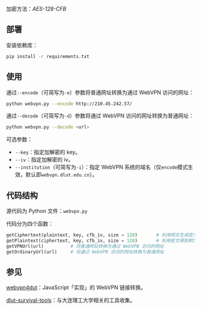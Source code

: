 加密方法：*AES-128-CFB*

## 部署

安装依赖库：

```bash
pip install -r requirements.txt
```

## 使用

通过`--encode`（可简写为`-e`）参数将普通网址转换为通过 WebVPN 访问的网址：

```bash
python webvpn.py --encode http://210.45.242.57/
```

通过`--decode`（可简写为`-d`）参数将通过 WebVPN 访问的网址转换为普通网址：

```bash
python webvpn.py --decode <url>
```

可选参数：
- `--key`：指定加解密的 key。
- `--iv`：指定加解密的 iv。
- `--institution`（可简写为`-i`）：指定 WebVPN 系统的域名（仅`encode`模式生效，默认即`webvpn.dlut.edu.cn`）。

## 代码结构

源代码为 Python 文件：`webvpn.py`

代码分为四个函数：

```python
getCiphertext(plaintext, key, cfb_iv, size = 128)       # 利用明文生成密文
getPlaintext(ciphertext, key, cfb_iv, size = 128)       # 利用密文得到明文
getVPNUrl(url)          # 将普通网址转换为通过 WebVPN 访问的网址
getOrdinaryUrl(url)     # 将通过 WebVPN 访问的网址转换为普通网址
```

## 参见

[webvpn4dut](https://github.com/cjhahaha/webvpn4dut)：JavaScript「实现」的 WebVPN 链接转换。

[dlut-survival-tools](https://github.com/BeautyYuYanli/dlut-survival-tools)：与大连理工大学相关的工具收集。
